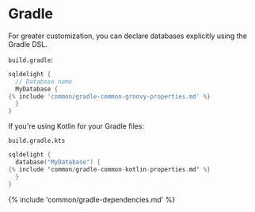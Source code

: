 # Gradle

For greater customization, you can declare databases explicitly using the Gradle DSL.

`build.gradle`:
```groovy
sqldelight {
  // Database name
  MyDatabase {
{% include 'common/gradle-common-groovy-properties.md' %}
  }
}
```

If you're using Kotlin for your Gradle files:

`build.gradle.kts`
```kotlin
sqldelight {
  database("MyDatabase") {
{% include 'common/gradle-common-kotlin-properties.md' %}
  }
}
```

{% include 'common/gradle-dependencies.md' %}
